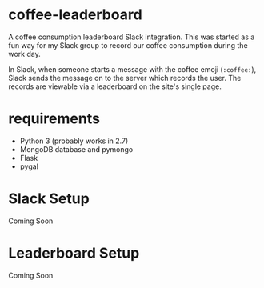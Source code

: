 # coffee-leaderboard
A coffee consumption leaderboard Slack integration. This was started as a fun
way for my Slack group to record our coffee consumption during the work day.

In Slack, when someone starts a message with the coffee emoji (`:coffee:`),
Slack sends the message on to the server which records the user. The records
are viewable via a leaderboard on the site's single page.

# requirements

- Python 3 (probably works in 2.7)
- MongoDB database and pymongo
- Flask
- pygal

# Slack Setup

Coming Soon

# Leaderboard Setup

Coming Soon
